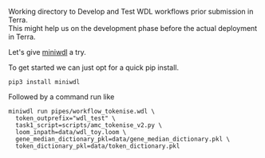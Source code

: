 
Working directory to Develop and Test WDL workflows prior submission in Terra.  
This might help us on the development phase before the actual deployment in Terra.  

Let's give [miniwdl](https://miniwdl.readthedocs.io/en/latest/getting_started.html#inspect-results) a try.  

To get started we can just opt for a quick pip install.  
```
pip3 install miniwdl
```

Followed by a command run like

```
miniwdl run pipes/workflow_tokenise.wdl \
  token_outprefix="wdl_test" \
  task1_script=scripts/amc_tokenise_v2.py \
  loom_inpath=data/wdl_toy.loom \
  gene_median_dictionary_pkl=data/gene_median_dictionary.pkl \
  token_dictionary_pkl=data/token_dictionary.pkl
```